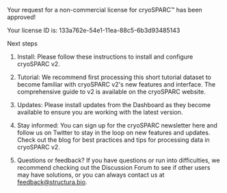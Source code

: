 Your request for a non-commercial license for cryoSPARC™ has been approved!

Your license ID is: 133a762e-54e1-11ea-88c5-6b3d93485143


Next steps

1. Install: Please follow these instructions to install and configure cryoSPARC v2.

2. Tutorial: We recommend first processing this short tutorial dataset to become familiar with cryoSPARC v2's new features and interface. The comprehensive guide to v2 is available on the cryoSPARC website.

3. Updates: Please install updates from the Dashboard as they become available to ensure you are working with the latest version.

4. Stay informed: You can sign up for the cryoSPARC newsletter here and follow us on Twitter to stay in the loop on new features and updates. Check out the blog for best practices and tips for processing data in cryoSPARC v2.

5. Questions or feedback? If you have questions or run into difficulties, we recommend checking out the Discussion Forum to see if other users may have solutions, or you can always contact us at feedback@structura.bio.
